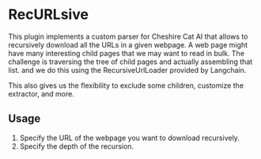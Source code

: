 # RecURLsive

This plugin implements a custom parser for Cheshire Cat AI that allows to recursively download all the URLs in a given webpage.
A web page might have many interesting child pages that we may want to read in bulk.
The challenge is traversing the tree of child pages and actually assembling that list.
and we do this using the RecursiveUrlLoader provided by Langchain.

This also gives us the flexibility to exclude some children, customize the extractor, and more.
## Usage

1. Specify the URL of the webpage you want to download recursively.
2. Specify the depth of the recursion.
